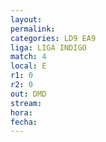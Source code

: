 ```yaml
---
layout: 
permalink: 
categories: LD9 EA9
liga: LIGA INDIGO
match: 4
local: E
r1: 0
r2: 0
out: DMD
stream: 
hora: 
fecha:
---
```

